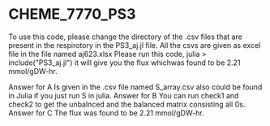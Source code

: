 # CHEME_7770_PS3


To use this code, please change the directory of the .csv files that are present in the respirotory in the PS3_aj.jl file. All the csvs are given as excel file in the file named aj623.xlsx
Please run this code, julia > include("PS3_aj.jl") it will give you the flux whichwas found to be 2.21 mmol/gDW-hr.

Answer for A
Is given in the .csv file named S_array.csv also could be found in Julia if you just run S in julia. 
Answer for B
You can run check1 and check2 to get the unbalnced and the balanced matrix consisting all 0s.
Answer for C
The flux was found to be 2.21 mmol/gDW-hr.

